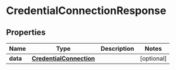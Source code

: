 

# CredentialConnectionResponse


## Properties

Name | Type | Description | Notes
------------ | ------------- | ------------- | -------------
**data** | [**CredentialConnection**](CredentialConnection.md) |  |  [optional]



